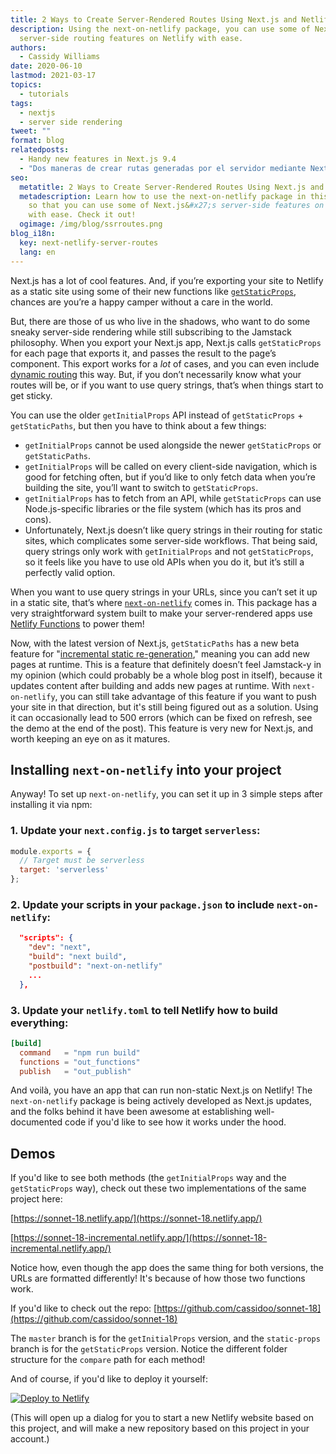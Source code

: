 ```yaml
---
title: 2 Ways to Create Server-Rendered Routes Using Next.js and Netlify
description: Using the next-on-netlify package, you can use some of Next.js's
  server-side routing features on Netlify with ease.
authors:
  - Cassidy Williams
date: 2020-06-10
lastmod: 2021-03-17
topics:
  - tutorials
tags:
  - nextjs
  - server side rendering
tweet: ""
format: blog
relatedposts:
  - Handy new features in Next.js 9.4
  - "Dos maneras de crear rutas generadas por el servidor mediante Next.js y Netlify"
seo:
  metatitle: 2 Ways to Create Server-Rendered Routes Using Next.js and Netlify
  metadescription: Learn how to use the next-on-netlify package in this tutorial,
    so that you can use some of Next.js&#x27;s server-side features on Netlify
    with ease. Check it out!
  ogimage: /img/blog/ssrroutes.png
blog_i18n:
  key: next-netlify-server-routes
  lang: en
---
```

Next.js has a lot of cool features. And, if you’re exporting your site to Netlify as a static site using some of their new functions like [`getStaticProps`](https://nextjs.org/docs/basic-features/data-fetching#getstaticprops-static-generation), chances are you’re a happy camper without a care in the world.

But, there are those of us who live in the shadows, who want to do some sneaky server-side rendering while still subscribing to the Jamstack philosophy. When you export your Next.js app, Next.js calls `getStaticProps` for each page that exports it, and passes the result to the page’s component. This export works for a *lot* of cases, and you can even include [dynamic routing](https://nextjs.org/docs/routing/dynamic-routes) this way. But, if you don’t necessarily know what your routes will be, or if you want to use query strings, that’s when things start to get sticky.

You can use the older `getInitialProps` API instead of `getStaticProps` + `getStaticPaths`, but then you have to think about a few things:

- `getInitialProps` cannot be used alongside the newer `getStaticProps` or `getStaticPaths`.
- `getInitialProps` will be called on every client-side navigation, which is good for fetching often, but if you’d like to only fetch data when you’re building the site, you’ll want to switch to `getStaticProps`.
- `getInitialProps` has to fetch from an API, while `getStaticProps` can use Node.js-specific libraries or the file system (which has its pros and cons).
- Unfortunately, Next.js doesn’t like query strings in their routing for static sites, which complicates some server-side workflows. That being said, query strings only work with `getInitialProps` and not `getStaticProps`, so it feels like you have to use old APIs when you do it, but it’s still a perfectly valid option.

When you want to use query strings in your URLs, since you can’t set it up in a static site, that’s where [`next-on-netlify`](https://github.com/FinnWoelm/next-on-netlify) comes in. This package has a very straightforward system built to make your server-rendered apps use [Netlify Functions](https://www.netlify.com/products/functions/?utm_source=blog&utm_medium=functionsnext-cs&utm_campaign=devex) to power them!

Now, with the latest version of Next.js, `getStaticPaths` has a new beta feature for "[incremental static re-generation](https://nextjs.org/blog/next-9-4#incremental-static-regeneration-beta)," meaning you can add new pages at runtime. This is a feature that definitely doesn’t feel Jamstack-y in my opinion (which could probably be a whole blog post in itself), because it updates content after building and adds new pages at runtime. With `next-on-netlify`, you can still take advantage of this feature if you want to push your site in that direction, but it's still being figured out as a solution. Using it can occasionally lead to 500 errors (which can be fixed on refresh, see the demo at the end of the post). This feature is very new for Next.js, and worth keeping an eye on as it matures.

## Installing `next-on-netlify` into your project

Anyway! To set up `next-on-netlify`, you can set it up in 3 simple steps after installing it via npm:

### 1. Update your `next.config.js` to target `serverless`:

```js
module.exports = {
  // Target must be serverless
  target: 'serverless'
};
```

### 2. Update your scripts in your `package.json` to include `next-on-netlify`:

```json
  "scripts": {
    "dev": "next",
    "build": "next build",
    "postbuild": "next-on-netlify"
    ...
  },

```

### 3. Update your `netlify.toml` to tell Netlify how to build everything:

```toml
[build]
  command   = "npm run build"
  functions = "out_functions"
  publish   = "out_publish"

```

And voilà, you have an app that can run non-static Next.js on Netlify! The `next-on-netlify` package is being actively developed as Next.js updates, and the folks behind it have been awesome at establishing well-documented code if you'd like to see how it works under the hood.

## Demos

If you'd like to see both methods (the `getInitialProps` way and the `getStaticProps` way), check out these two implementations of the same project here:

[https://sonnet-18.netlify.app/](https://sonnet-18.netlify.app/)

[https://sonnet-18-incremental.netlify.app/](https://sonnet-18-incremental.netlify.app/)

Notice how, even though the app does the same thing for both versions, the URLs are formatted differently! It's because of how those two functions work.

If you'd like to check out the repo:
[https://github.com/cassidoo/sonnet-18](https://github.com/cassidoo/sonnet-18)

The `master` branch is for the `getInitialProps` version, and the `static-props` branch is for the `getStaticProps` version. Notice the different folder structure for the `compare` path for each method!

And of course, if you'd like to deploy it yourself:

[![Deploy to Netlify](https://www.netlify.com/img/deploy/button.svg)](https://app.netlify.com/start/deploy?repository=https://github.com/cassidoo/sonnet-18&utm_source=github&utm_medium=sonnet18-cs&utm_campaign=devex)


(This will open up a dialog for you to start a new Netlify website based on this project, and will make a new repository based on this project in your account.)

